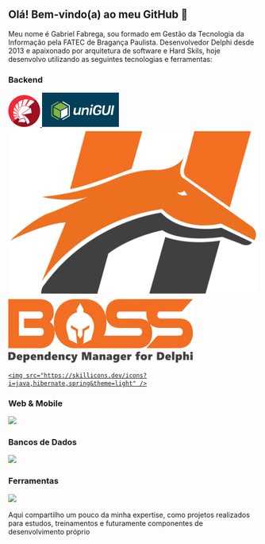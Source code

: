 ## Olá! Bem-vindo(a) ao meu GitHub 👋

Meu nome é Gabriel Fabrega, sou formado em Gestão da Tecnologia da Informação pela FATEC de Bragança Paulista.
Desenvolvedor Delphi desde 2013 e apaixonado por arquitetura de software e Hard Skils, hoje desenvolvo utilizando as seguintes tecnologias e ferramentas:

### Backend

<p>
  <a href="https://skillicons.dev">
    <img src="https://github.com/glfabrega/glfabrega/blob/main/delphi(1).png" />
    <img src="https://github.com/glfabrega/glfabrega/blob/main/unigui.png" />
    <img src="https://github.com/glfabrega/glfabrega/blob/main/horse.png" size="50%" />
    <img src="https://github.com/glfabrega/glfabrega/blob/main/Boss Logo - 128px.png" />
    
    <img src="https://skillicons.dev/icons?i=java,hibernate,spring&theme=light" />
  </a>
</p>

### Web & Mobile

<p>
  <a href="https://skillicons.dev">
    <img src="https://skillicons.dev/icons?i=html,css,javascript,react&theme=light" />
  </a>
</p>

### Bancos de Dados

<p>
  <a href="https://skillicons.dev">
    <img src="https://skillicons.dev/icons?i=mysql,postgres,sqlite&theme=light" />
  </a>
</p>

### Ferramentas

<p>
  <a href="https://skillicons.dev">
    <img src="https://skillicons.dev/icons?i=eclipse,vscode,git&theme=light" />
  </a>
</p>

Aqui compartilho um pouco da minha expertise, como projetos realizados para estudos, treinamentos e futuramente componentes de desenvolvimento próprio

<!--
**glfabrega/glfabrega** is a ✨ _special_ ✨ repository because its `README.md` (this file) appears on your GitHub profile.

Here are some ideas to get you started:

- 🔭 I’m currently working on ...
- 🌱 I’m currently learning ...
- 👯 I’m looking to collaborate on ...
- 🤔 I’m looking for help with ...
- 💬 Ask me about ...
- 📫 How to reach me: ...
- 😄 Pronouns: ...
- ⚡ Fun fact: ...
-->
